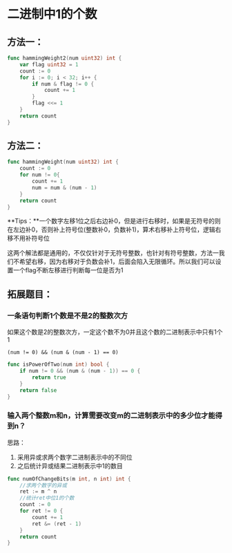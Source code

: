 # 二进制中1的个数

## 方法一：

```go
func hammingWeight2(num uint32) int {
    var flag uint32 = 1
    count := 0
    for i := 0; i < 32; i++ {
        if num & flag != 0 {
            count += 1
        }
        flag <<= 1
    }
    return count
}
```

## 方法二：

```go
func hammingWeight(num uint32) int {
    count := 0
    for num != 0{
        count += 1
        num = num & (num - 1)
    }
    return count
}
```

**Tips：**一个数字左移1位之后右边补0，但是进行右移时，如果是无符号的则在左边补0，否则补上符号位(整数补0，负数补1)，算术右移补上符号位，逻辑右移不用补符号位



这两个解法都是通用的，不仅仅针对于无符号整数，也针对有符号整数，方法一我们不希望右移，因为右移对于负数会补1，后面会陷入无限循环。所以我们可以设置一个flag不断左移进行判断每一位是否为1





## 拓展题目：

### 一条语句判断1个数是不是2的整数次方

如果这个数是2的整数次方，一定这个数不为0并且这个数的二进制表示中只有1个1

`(num != 0) && (num & (num - 1) == 0)`



```go
func isPowerOfTwo(num int) bool {
    if num != 0 && (num & (num - 1)) == 0 {
        return true
    }
    return false
}
```



### 输入两个整数m和n，计算需要改变m的二进制表示中的多少位才能得到n？

思路：

1. 采用异或求两个数字二进制表示中的不同位  
2. 之后统计异或结果二进制表示中1的数目

```go
func numOfChangeBits(m int, n int) int {
    //求两个数字的异或
    ret := m ^ n
    //统计ret中位1的个数
    count := 0
    for ret != 0 {
        count += 1
        ret &= (ret - 1)
    }
    return count
}
```

